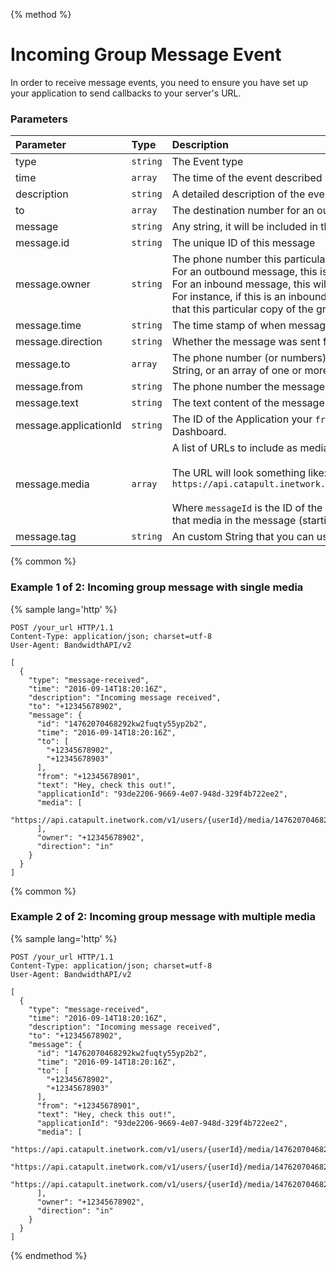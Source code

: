 {% method %}
# Incoming Group Message Event
In order to receive message events, you need to ensure you have set up your application to send callbacks to your server's URL.

### Parameters
| Parameter             | Type     | Description                                                                                                                                                                                                                                                                                                                                                                                                      |
|:----------------------|:---------|:-----------------------------------------------------------------------------------------------------------------------------------------------------------------------------------------------------------------------------------------------------------------------------------------------------------------------------------------------------------------------------------------------------------------|
| type                  | `string` | The Event type                                                                                                                                                                                                                                                                                                                                                                                                   |
| time                  | `array`  | The time of the event described in the receipt                                                                                                                                                                                                                                                                                                                                                                   |
| description           | `string` | A detailed description of the event described by the receipt                                                                                                                                                                                                                                                                                                                                                     |
| to                    | `array`  | The destination number for an outbound group message receipt                                                                                                                                                                                                                                                                                                                                                     |
| message               | `string` | Any string, it will be included in the callback events of the message.                                                                                                                                                                                                                                                                                                                                           |
| message.id            | `string` | The unique ID of this message                                                                                                                                                                                                                                                                                                                                                                                    |
| message.owner         | `string` | The phone number this particular message is associated with.<br> For an outbound message, this is always the `from` number.<br> For an inbound message, this will be (one of) the `to` number(s).<br>For instance, if this is an inbound group message, the `owner` field will be set to the `to` number that this particular copy of the group message belongs to.                                              |
| message.time          | `string` | The time stamp of when message was created                                                                                                                                                                                                                                                                                                                                                                       |
| message.direction     | `string` | Whether the message was sent from Bandwidth, or received by a Bandwidth number                                                                                                                                                                                                                                                                                                                                   |
| message.to            | `array`  | The phone number (or numbers) the message the message is sent to. On a POST, this can be a String, or an array of one or more numbers. In all other places, this will be an array.                                                                                                                                                                                                                               |
| message.from          | `string` | The phone number the message was sent from                                                                                                                                                                                                                                                                                                                                                                       |
| message.text          | `string` | The text content of the message                                                                                                                                                                                                                                                                                                                                                                                  |
| message.applicationId | `string` | The ID of the Application your `from` number is associated with in the Bandwidth Phone Number Dashboard.                                                                                                                                                                                                                                                                                                         |
| message.media         | `array`  | A list of URLs to include as media attachments as part of the message  <br><br> The URL will look something like: <br> `https://api.catapult.inetwork.com/v1/users/{userId}/media/{messageId}/{index}/{filename}` <br><br> Where `messageId` is the ID of the incoming message that had the media, `index` is the index of that media in the message (starting from `0`) and `filename` is the original filename |
| message.tag           | `string` | An custom String that you can use to track this particular message                                                                                                                                                                                                                                                                                                                                               |

{% common %}
### Example 1 of 2: Incoming group message with single media

{% sample lang='http' %}

```http
POST /your_url HTTP/1.1
Content-Type: application/json; charset=utf-8
User-Agent: BandwidthAPI/v2

[
  {
    "type": "message-received",
    "time": "2016-09-14T18:20:16Z",
    "description": "Incoming message received",
    "to": "+12345678902",
    "message": {
      "id": "14762070468292kw2fuqty55yp2b2",
      "time": "2016-09-14T18:20:16Z",
      "to": [
        "+12345678902",
        "+12345678903"
      ],
      "from": "+12345678901",
      "text": "Hey, check this out!",
      "applicationId": "93de2206-9669-4e07-948d-329f4b722ee2",
      "media": [
        "https://api.catapult.inetwork.com/v1/users/{userId}/media/14762070468292kw2fuqty55yp2b2/0/bw.png"
      ],
      "owner": "+12345678902",
      "direction": "in"
    }
  }
]
```

{% common %}

### Example 2 of 2: Incoming group message with multiple media

{% sample lang='http' %}

```http
POST /your_url HTTP/1.1
Content-Type: application/json; charset=utf-8
User-Agent: BandwidthAPI/v2

[
  {
    "type": "message-received",
    "time": "2016-09-14T18:20:16Z",
    "description": "Incoming message received",
    "to": "+12345678902",
    "message": {
      "id": "14762070468292kw2fuqty55yp2b2",
      "time": "2016-09-14T18:20:16Z",
      "to": [
        "+12345678902",
        "+12345678903"
      ],
      "from": "+12345678901",
      "text": "Hey, check this out!",
      "applicationId": "93de2206-9669-4e07-948d-329f4b722ee2",
      "media": [
        "https://api.catapult.inetwork.com/v1/users/{userId}/media/14762070468292kw2fuqty55yp2b2/0/bw.png",
        "https://api.catapult.inetwork.com/v1/users/{userId}/media/14762070468292kw2fuqty55yp2b2/1/bandwidth_logo.png",
        "https://api.catapult.inetwork.com/v1/users/{userId}/media/14762070468292kw2fuqty55yp2b2/2/Bandwidth_Contact.txt"
      ],
      "owner": "+12345678902",
      "direction": "in"
    }
  }
]
```

{% endmethod %}
